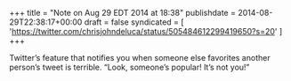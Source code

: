 +++
title = "Note on Aug 29 EDT 2014 at 18:38"
publishdate = 2014-08-29T22:38:17+00:00
draft = false
syndicated = [ 'https://twitter.com/chrisjohndeluca/status/505484612299419650?s=20' ]
+++

Twitter’s feature that notifies you when someone else favorites another person’s tweet is terrible. “Look, someone’s popular! It’s not you!”
